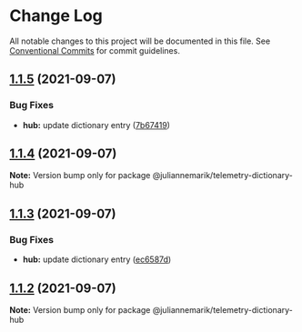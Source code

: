 # Change Log

All notable changes to this project will be documented in this file.
See [Conventional Commits](https://conventionalcommits.org) for commit guidelines.

## [1.1.5](https://github.com/juliannemarik/telemetry-dictionary-packages/compare/@juliannemarik/telemetry-dictionary-hub@1.1.4...@juliannemarik/telemetry-dictionary-hub@1.1.5) (2021-09-07)


### Bug Fixes

* **hub:** update dictionary entry ([7b67419](https://github.com/juliannemarik/telemetry-dictionary-packages/commit/7b67419ac713143326b7dca291c0876ae910a3f5))





## [1.1.4](https://github.com/juliannemarik/telemetry-dictionary-packages/compare/@juliannemarik/telemetry-dictionary-hub@1.1.3...@juliannemarik/telemetry-dictionary-hub@1.1.4) (2021-09-07)

**Note:** Version bump only for package @juliannemarik/telemetry-dictionary-hub





## [1.1.3](https://github.com/juliannemarik/telemetry-dictionary-packages/compare/@juliannemarik/telemetry-dictionary-hub@1.1.2...@juliannemarik/telemetry-dictionary-hub@1.1.3) (2021-09-07)


### Bug Fixes

* **hub:** update dictionary entry ([ec6587d](https://github.com/juliannemarik/telemetry-dictionary-packages/commit/ec6587d10f64a380da7ccbc108bee2a484911f41))





## [1.1.2](https://github.com/juliannemarik/telemetry-dictionary-packages/compare/@juliannemarik/telemetry-dictionary-hub@1.1.1...@juliannemarik/telemetry-dictionary-hub@1.1.2) (2021-09-07)

**Note:** Version bump only for package @juliannemarik/telemetry-dictionary-hub
